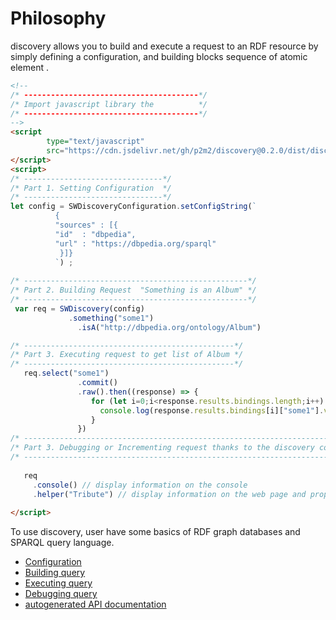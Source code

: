 # Philosophy

discovery allows you to build and execute a request to an RDF resource by simply defining 
a configuration, and building blocks sequence of atomic element .

```html 
<!--
/* ---------------------------------------*/
/* Import javascript library the          */
/* ---------------------------------------*/
-->
<script 
        type="text/javascript" 
        src="https://cdn.jsdelivr.net/gh/p2m2/discovery@0.2.0/dist/discovery-web.min.js"> 
</script>
<script>
/* -------------------------------*/
/* Part 1. Setting Configuration  */
/* -------------------------------*/
let config = SWDiscoveryConfiguration.setConfigString(`
          {
          "sources" : [{
          "id"  : "dbpedia",
          "url" : "https://dbpedia.org/sparql"
           }]}
          `) ;
          
/* --------------------------------------------------*/
/* Part 2. Building Request  "Something is an Album" */
/* --------------------------------------------------*/
 var req = SWDiscovery(config)
             .something("some1")
               .isA("http://dbpedia.org/ontology/Album")

/* -----------------------------------------------*/
/* Part 3. Executing request to get list of Album */
/* -----------------------------------------------*/
   req.select("some1")
               .commit()
               .raw().then((response) => {
                  for (let i=0;i<response.results.bindings.length;i++) {
                    console.log(response.results.bindings[i]["some1"].value);
                  }
               })
/* ------------------------------------------------------------------------------------*/
/* Part 3. Debugging or Incrementing request thanks to the discovery console proposals */
/* ------------------------------------------------------------------------------------*/
   
   req
     .console() // display information on the console
     .helper("Tribute") // display information on the web page and propose new building block.
               
</script>
```

To use discovery, user have some basics of RDF graph databases and SPARQL query language.

- [Configuration](user_docs_configuration.md)
- [Building query](user_docs_building_block.md)
- [Executing query](user_docs_transaction.md)
- [Debugging query](user_docs_debug.md)
- [autogenerated API documentation](./api/index.html)

